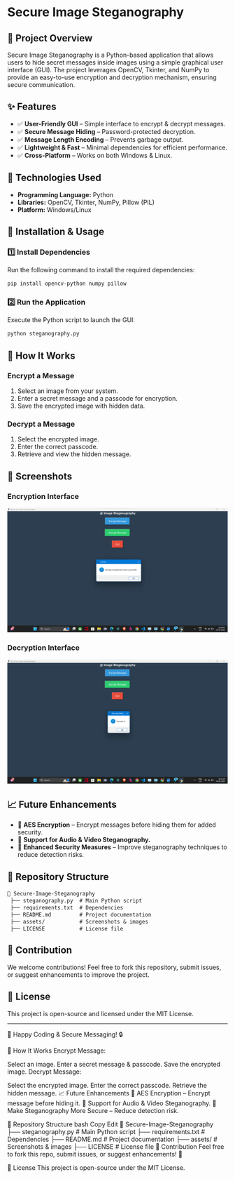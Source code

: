 # Secure Image Steganography

## 📌 Project Overview
Secure Image Steganography is a Python-based application that allows users to hide secret messages inside images using a simple graphical user interface (GUI). The project leverages OpenCV, Tkinter, and NumPy to provide an easy-to-use encryption and decryption mechanism, ensuring secure communication.

## ✨ Features
- ✅ **User-Friendly GUI** – Simple interface to encrypt & decrypt messages.
- ✅ **Secure Message Hiding** – Password-protected decryption.
- ✅ **Message Length Encoding** – Prevents garbage output.
- ✅ **Lightweight & Fast** – Minimal dependencies for efficient performance.
- ✅ **Cross-Platform** – Works on both Windows & Linux.

## 🚀 Technologies Used
- **Programming Language:** Python
- **Libraries:** OpenCV, Tkinter, NumPy, Pillow (PIL)
- **Platform:** Windows/Linux

## 🔧 Installation & Usage

### 1️⃣ Install Dependencies
Run the following command to install the required dependencies:
```sh
pip install opencv-python numpy pillow
```

### 2️⃣ Run the Application
Execute the Python script to launch the GUI:
```sh
python steganography.py
```

## 🔐 How It Works
### **Encrypt a Message**
1. Select an image from your system.
2. Enter a secret message and a passcode for encryption.
3. Save the encrypted image with hidden data.

### **Decrypt a Message**
1. Select the encrypted image.
2. Enter the correct passcode.
3. Retrieve and view the hidden message.

## 📸 Screenshots

### Encryption Interface
![Encryption Screenshot](assets/encryption_screenshot.png)

### Decryption Interface
![Decryption Screenshot](assets/decryption_screenshot.png)


## 📈 Future Enhancements
- 🔹 **AES Encryption** – Encrypt messages before hiding them for added security.
- 🔹 **Support for Audio & Video Steganography.**
- 🔹 **Enhanced Security Measures** – Improve steganography techniques to reduce detection risks.

## 📂 Repository Structure
```
📂 Secure-Image-Steganography
 ├── steganography.py  # Main Python script
 ├── requirements.txt  # Dependencies
 ├── README.md         # Project documentation
 ├── assets/           # Screenshots & images
 ├── LICENSE           # License file
```

## 📌 Contribution
We welcome contributions! Feel free to fork this repository, submit issues, or suggest enhancements to improve the project.

## 📜 License
This project is open-source and licensed under the MIT License.

---
🚀 Happy Coding & Secure Messaging! 🔒


🔐 How It Works
Encrypt Message:

Select an image.
Enter a secret message & passcode.
Save the encrypted image.
Decrypt Message:

Select the encrypted image.
Enter the correct passcode.
Retrieve the hidden message.
📈 Future Enhancements
🔹 AES Encryption – Encrypt message before hiding it.
🔹 Support for Audio & Video Steganography.
🔹 Make Steganography More Secure – Reduce detection risk.

📂 Repository Structure
bash
Copy
Edit
📂 Secure-Image-Steganography
 ├── steganography.py  # Main Python script
 ├── requirements.txt  # Dependencies
 ├── README.md         # Project documentation
 ├── assets/           # Screenshots & images
 ├── LICENSE           # License file
📌 Contribution
Feel free to fork this repo, submit issues, or suggest enhancements! 🎯

📜 License
This project is open-source under the MIT License.
